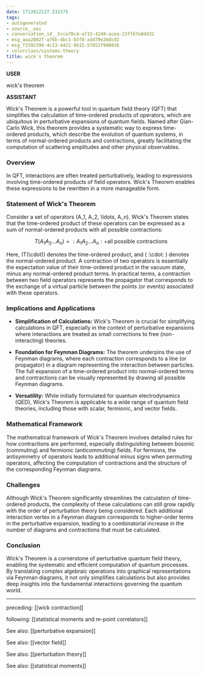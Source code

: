 ```yaml
---
date: 1712812137.531575
tags:
- autogenerated
- source__oai
- conversation_id__5cce70c4-af32-4249-acea-23ff67e8d432
- msg_aaa2802f-a76b-4bc1-b5f8-a3d70e26dcd2
- msg_f339239d-4c13-4421-9b15-5f851f908836
- colorclass/systems-theory
title: wick's theorem
---
```


**USER**

wick's theorem


**ASSISTANT**

Wick's Theorem is a powerful tool in quantum field theory (QFT) that simplifies the calculation of time-ordered products of operators, which are ubiquitous in perturbative expansions of quantum fields. Named after Gian-Carlo Wick, this theorem provides a systematic way to express time-ordered products, which describe the evolution of quantum systems, in terms of normal-ordered products and contractions, greatly facilitating the computation of scattering amplitudes and other physical observables.

### Overview

In QFT, interactions are often treated perturbatively, leading to expressions involving time-ordered products of field operators. Wick's Theorem enables these expressions to be rewritten in a more manageable form. 

### Statement of Wick's Theorem

Consider a set of operators \(A_1, A_2, \ldots, A_n\). Wick's Theorem states that the time-ordered product of these operators can be expressed as a sum of normal-ordered products with all possible contractions:

$$
T(A_1 A_2 \ldots A_n) = :A_1 A_2 \ldots A_n: + \text{all possible contractions}
$$

Here, \(T(\cdot)\) denotes the time-ordered product, and \( :\cdot: \) denotes the normal-ordered product. A contraction of two operators is essentially the expectation value of their time-ordered product in the vacuum state, minus any normal-ordered product terms. In practical terms, a contraction between two field operators represents the propagator that corresponds to the exchange of a virtual particle between the points (or events) associated with these operators.

### Implications and Applications

- **Simplification of Calculations:** Wick's Theorem is crucial for simplifying calculations in QFT, especially in the context of perturbative expansions where interactions are treated as small corrections to free (non-interacting) theories.

- **Foundation for Feynman Diagrams:** The theorem underpins the use of Feynman diagrams, where each contraction corresponds to a line (or propagator) in a diagram representing the interaction between particles. The full expansion of a time-ordered product into normal-ordered terms and contractions can be visually represented by drawing all possible Feynman diagrams.

- **Versatility:** While initially formulated for quantum electrodynamics (QED), Wick's Theorem is applicable to a wide range of quantum field theories, including those with scalar, fermionic, and vector fields.

### Mathematical Framework

The mathematical framework of Wick's Theorem involves detailed rules for how contractions are performed, especially distinguishing between bosonic (commuting) and fermionic (anticommuting) fields. For fermions, the antisymmetry of operators leads to additional minus signs when permuting operators, affecting the computation of contractions and the structure of the corresponding Feynman diagrams.

### Challenges

Although Wick's Theorem significantly streamlines the calculation of time-ordered products, the complexity of these calculations can still grow rapidly with the order of perturbation theory being considered. Each additional interaction vertex in a Feynman diagram corresponds to higher-order terms in the perturbative expansion, leading to a combinatorial increase in the number of diagrams and contractions that must be calculated.

### Conclusion

Wick's Theorem is a cornerstone of perturbative quantum field theory, enabling the systematic and efficient computation of quantum processes. By translating complex algebraic operations into graphical representations via Feynman diagrams, it not only simplifies calculations but also provides deep insights into the fundamental interactions governing the quantum world.


---

preceding: [[wick contraction]]  


following: [[statistical moments and m-point correlators]]

See also: [[perturbative expansion]]


See also: [[vector field]]


See also: [[perturbation theory]]


See also: [[statistical moments]]